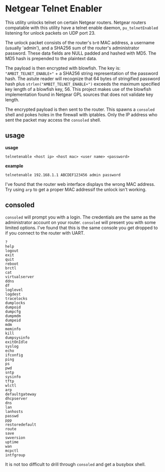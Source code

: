 # Netgear Telnet Enabler

This utility unlocks telnet on certain Netgear routers.
Netgear routers compatable with this utility have a telnet enable daemon,
`pu_telnetEnabled` listening for unlock packets on UDP port 23.

The unlock packet consists of the router's `br0` MAC address, a username (usually 'admin'),
and a SHA256 sum of the router's administrator password.
These data fields are NULL padded and hashed with MD5.
The MD5 hash is prepended to the plaintext data.

The payload is then encrypted with blowfish.
The key is: `"AMBIT_TELNET_ENABLE+"` + a SHA256 string representation of the password hash.
The astute reader will recognize that 64 bytes of stringified password hash plus
`strlen("AMBIT_TELNET_ENABLE+")` exceeds the maximum specified key length of a blowfish key, 56.
This project makes use of the blowfish implementation found in Netgear GPL sources that
does not validate key length.

The encrypted payload is then sent to the router.
This spawns a `consoled` shell and pokes holes in the firewall with iptables.
Only the IP address who sent the packet may access the `consoled` shell.

## usage

**usage**
```
telnetenable <host ip> <host mac> <user name> <password>
```

**example**
```
telnetenable 192.168.1.1 ABCDEF123456 admin password
```

I've found that the router web interface displays the wrong MAC address.
Try using `arp` to get a proper MAC addressif the unlock isn't working.


## consoled

`consoled` will prompt you with a login.
The credentials are the same as the administrator account on your router.
`consoled` will present you with some limited options.
I've found that this is the same console you get dropped to if you connect to the router with UART.

```
?
help
logout
exit
quit
reboot
brctl
cat
virtualserver
ddns
df
loglevel
logdest
tracelocks
dumplocks
dumpoid
dumpcfg
dumpmdm
dumpeid
mdm
meminfo
kill
dumpsysinfo
exitOnIdle
syslog
echo
ifconfig
ping
ps
pwd
sntp
sysinfo
tftp
wlctl
arp
defaultgateway
dhcpserver
dns
lan
lanhosts
passwd
ppp
restoredefault
route
save
swversion
uptime
wan
mcpctl
intfgroup
```

It is not too difficult to drill through `consoled` and get a busybox shell.

